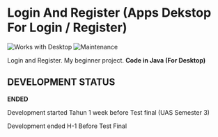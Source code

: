 # Login And Register (Apps Dekstop For Login / Register)

![Works with Desktop](https://img.shields.io/badge/Works_with-Desktop-blue?style=flat-square)
![Maintenance](https://img.shields.io/maintenance/no/2018-2019)

Login and Register. My beginner project. **Code in Java (For Desktop)**

## DEVELOPMENT STATUS

**ENDED**

Development started Tahun 1 week before Test final (UAS Semester 3)

Development ended H-1 Before Test Final
